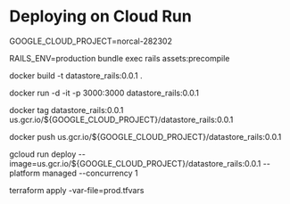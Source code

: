 # Deploying on Cloud Run
GOOGLE_CLOUD_PROJECT=norcal-282302

RAILS_ENV=production bundle exec rails assets:precompile

docker build -t datastore_rails:0.0.1 .

docker run -d -it -p  3000:3000 datastore_rails:0.0.1

docker tag datastore_rails:0.0.1 us.gcr.io/${GOOGLE_CLOUD_PROJECT}/datastore_rails:0.0.1

docker push us.gcr.io/${GOOGLE_CLOUD_PROJECT}/datastore_rails:0.0.1

gcloud run deploy --image=us.gcr.io/${GOOGLE_CLOUD_PROJECT}/datastore_rails:0.0.1 --platform managed --concurrency 1

terraform apply -var-file=prod.tfvars
